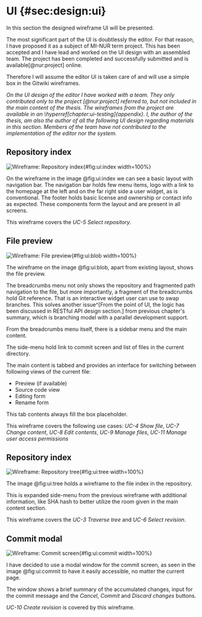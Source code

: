 # UI {#sec:design:ui}

In this section the designed wireframe UI will be presented.

The most significant part of the UI is doubtlessly the editor.
For that reason, I have proposed it as a subject of MI-NUR term project.
This has been accepted and I have lead and worked on the UI design with an assembled team.
The project has been completed and successfully submitted and is available[@nur:project] online.

Therefore I will assume the editor UI is taken care of and will use a simple box in the Gitwiki wireframes.

_On the UI design of the editor I have worked with a team. They only contributed only to the project [@nur:project] referred to, but not included in the main content of the thesis. The wireframes from the project are available in an \hyperref[chapter:ui-testing]{appendix}. I, the author of the thesis, am also the author of all the following UI design regarding materials in this section. Members of the team have not contributed to the implementation of the editor nor the system._

## Repository index

![Wireframe: Repository index](./src/assets/images/ui/index){#fig:ui:index width=100%}

On the wireframe in the image @fig:ui:index we can see a basic layout with navigation bar.
The navigation bar holds few menu items, logo with a link to the homepage at the left and on the far right side a user widget, as is conventional.
The footer holds basic license and ownership or contact info as expected.
These components form the layout and are present in all screens.

This wireframe covers the *UC-5 Select repository*.

## File preview

![Wireframe: File preview](./src/assets/images/ui/blob){#fig:ui:blob width=100%}

The wireframe on the image @fig:ui:blob, apart from existing layout, shows the file preview.

The breadcrumbs menu not only shows the repository and fragmented path navigation to the file, but more importantly, a fragment of the breadcrumbs hold Git reference.
That is an interactive widget user can use to swap branches.
This solves another issue^[From the point of UI, the logic has been discussed in RESTful API design section.] from previous chapter's summary, which is branching model with a parallel development support.

From the breadcrumbs menu itself, there is a sidebar menu and the main content.

The side-menu hold link to commit screen and list of files in the current directory.

The main content is tabbed and provides an interface for switching between following views of the current file:

 - Preview (if available)
 - Source code view
 - Editing form
 - Rename form

This tab contents always fill the box placeholder.

This wireframe covers the following use cases: *UC-4 Show file*, *UC-7 Change content*, *UC-8 Edit contents*, *UC-9 Manage files*, *UC-11 Manage user access permissions*


## Repository index

![Wireframe: Repository tree](./src/assets/images/ui/tree){#fig:ui:tree width=100%}

The image @fig:ui:tree holds a wireframe to the file index in the repository.

This is expanded side-menu from the previous wireframe with additional information, like SHA hash to better utilize the room given in the main content section.

This wireframe covers the *UC-3 Traverse tree* and *UC-6 Select revision*.

## Commit modal

![Wireframe: Commit screen](./src/assets/images/ui/commit){#fig:ui:commit width=100%}

I have decided to use a modal window for the commit screen, as seen in the image @fig:ui:commit to have it easily accessible, no matter the current page.

The window shows a brief summary of the accumulated changes, input for the commit message and the *Cancel*, *Commit* and *Discard changes* buttons.

*UC-10 Create revision* is covered by this wireframe.
